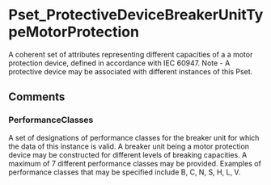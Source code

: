 # Pset_ProtectiveDeviceBreakerUnitTypeMotorProtection

A coherent set of attributes representing different capacities of a a motor protection device, defined in accordance with IEC 60947. Note - A protective device may be associated with different instances of this Pset.<!-- end of definition -->


## Comments

### PerformanceClasses

A set of designations of performance classes for the breaker unit for which the data of this instance is valid. A breaker unit being a motor protection device may be
constructed for different levels of breaking capacities. A maximum of 7 different
performance classes may be provided. Examples of performance classes that may be specified include B, C, N, S, H, L, V.

